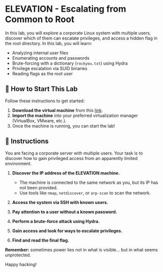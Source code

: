 # ELEVATION - Escalating from Common to Root

In this lab, you will explore a corporate Linux system with multiple users, discover which of them can escalate privileges, and access a hidden flag in the root directory. In this lab, you will learn:

- Analyzing internal user files
- Enumerating accounts and passwords
- Brute-forcing with a dictionary (`rockyou.txt`) using Hydra
- Privilege escalation via SUID binaries
- Reading flags as the root user

<how-to-start>
   
## 🌱 How to Start This Lab

Follow these instructions to get started:

1. **Download the virtual machine** from this [link](https://storage.googleapis.com/cybersecurity-machines/elevation-lab.ova).
2. **Import the machine** into your preferred virtualization manager (VirtualBox, VMware, etc.).
3. Once the machine is running, you can start the lab!

</how-to-start>


## 📄 Instructions

You are facing a corporate server with multiple users. Your task is to discover how to gain privileged access from an apparently limited environment.

1. **Discover the IP address of the ELEVATION machine.**
   - The machine is connected to the same network as you, but its IP has not been provided.
   - Use tools like `nmap`, `netdiscover`, or `arp-scan` to scan the network.

2. **Access the system via SSH with known users.**

3. **Pay attention to a user without a known password.**

4. **Perform a brute-force attack using Hydra.**

5. **Gain access and look for ways to escalate privileges.**

6. **Find and read the final flag.**

**Remember:** sometimes power lies not in what is visible… but in what seems unprotected.

Happy hacking!